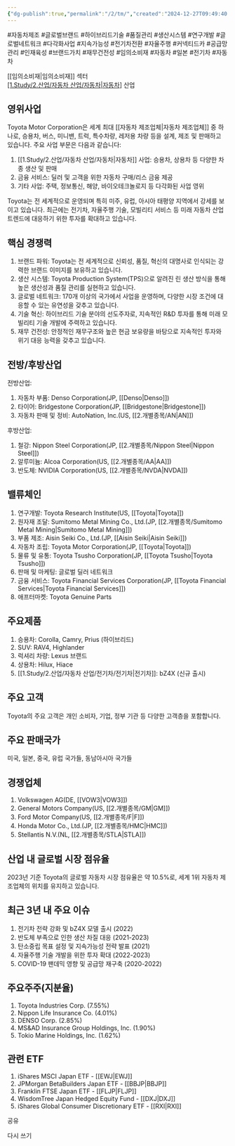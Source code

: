 ```yaml
---
{"dg-publish":true,"permalink":"/2/tm/","created":"2024-12-27T09:49:40.938+09:00","updated":"2025-07-29T21:37:05.279+09:00"}
---
```


#자동차제조 #글로벌브랜드 #하이브리드기술 #품질관리 #생산시스템 #연구개발 #글로벌네트워크 #다각화사업 #지속가능성 #전기차전환 #자율주행 #커넥티드카 #공급망관리 #인재육성 #브랜드가치 #재무건전성 #임의소비재 #자동차 #일본 #전기차 #자동차 


[[임의소비재\|임의소비재]] 섹터  
[[1.Study/2.산업/자동차 산업/자동차\|자동차]](Automobiles) 산업

## 영위사업

Toyota Motor Corporation은 세계 최대 [[자동차 제조업체\|자동차 제조업체]] 중 하나로, 승용차, 버스, 미니밴, 트럭, 특수차량, 레저용 차량 등을 설계, 제조 및 판매하고 있습니다. 주요 사업 부문은 다음과 같습니다:

1. [[1.Study/2.산업/자동차 산업/자동차\|자동차]] 사업: 승용차, 상용차 등 다양한 차종 생산 및 판매
2. 금융 서비스: 딜러 및 고객을 위한 자동차 구매/리스 금융 제공
3. 기타 사업: 주택, 정보통신, 해양, 바이오테크놀로지 등 다각화된 사업 영위

Toyota는 전 세계적으로 운영되며 특히 미주, 유럽, 아시아 태평양 지역에서 강세를 보이고 있습니다. 최근에는 전기차, 자율주행 기술, 모빌리티 서비스 등 미래 자동차 산업 트렌드에 대응하기 위한 투자를 확대하고 있습니다.

## 핵심 경쟁력

1. 브랜드 파워: Toyota는 전 세계적으로 신뢰성, 품질, 혁신의 대명사로 인식되는 강력한 브랜드 이미지를 보유하고 있습니다.
2. 생산 시스템: Toyota Production System(TPS)으로 알려진 린 생산 방식을 통해 높은 생산성과 품질 관리를 실현하고 있습니다.
3. 글로벌 네트워크: 170개 이상의 국가에서 사업을 운영하며, 다양한 시장 조건에 대응할 수 있는 유연성을 갖추고 있습니다.
4. 기술 혁신: 하이브리드 기술 분야의 선도주자로, 지속적인 R&D 투자를 통해 미래 모빌리티 기술 개발에 주력하고 있습니다.
5. 재무 건전성: 안정적인 재무구조와 높은 현금 보유량을 바탕으로 지속적인 투자와 위기 대응 능력을 갖추고 있습니다.

## 전방/후방산업

전방산업:

1. 자동차 부품: Denso Corporation(JP, [[Denso\|Denso]])
2. 타이어: Bridgestone Corporation(JP, [[Bridgestone\|Bridgestone]])
3. 자동차 판매 및 정비: AutoNation, Inc.(US, [[2.개별종목/AN\|AN]])

후방산업:

1. 철강: Nippon Steel Corporation(JP, [[2.개별종목/Nippon Steel\|Nippon Steel]])
2. 알루미늄: Alcoa Corporation(US, [[2.개별종목/AA\|AA]])
3. 반도체: NVIDIA Corporation(US, [[2.개별종목/NVDA\|NVDA]])

## 밸류체인

1. 연구개발: Toyota Research Institute(US, [[Toyota\|Toyota]])
2. 원자재 조달: Sumitomo Metal Mining Co., Ltd.(JP, [[2.개별종목/Sumitomo Metal Mining\|Sumitomo Metal Mining]])
3. 부품 제조: Aisin Seiki Co., Ltd.(JP, [[Aisin Seiki\|Aisin Seiki]])
4. 자동차 조립: Toyota Motor Corporation(JP, [[Toyota\|Toyota]])
5. 물류 및 유통: Toyota Tsusho Corporation(JP, [[Toyota Tsusho\|Toyota Tsusho]])
6. 판매 및 마케팅: 글로벌 딜러 네트워크
7. 금융 서비스: Toyota Financial Services Corporation(JP, [[Toyota Financial Services\|Toyota Financial Services]])
8. 애프터마켓: Toyota Genuine Parts

## 주요제품

1. 승용차: Corolla, Camry, Prius (하이브리드)
2. SUV: RAV4, Highlander
3. 럭셔리 차량: Lexus 브랜드
4. 상용차: Hilux, Hiace
5. [[1.Study/2.산업/자동차 산업/전기차/전기차\|전기차]]: bZ4X (신규 출시)

## 주요 고객

Toyota의 주요 고객은 개인 소비자, 기업, 정부 기관 등 다양한 고객층을 포함합니다.

## 주요 판매국가

미국, 일본, 중국, 유럽 국가들, 동남아시아 국가들

## 경쟁업체

1. Volkswagen AG(DE, [[VOW3\|VOW3]])
2. General Motors Company(US, [[2.개별종목/GM\|GM]])
3. Ford Motor Company(US, [[2.개별종목/F\|F]])
4. Honda Motor Co., Ltd.(JP, [[2.개별종목/HMC\|HMC]])
5. Stellantis N.V.(NL, [[2.개별종목/STLA\|STLA]])

## 산업 내 글로벌 시장 점유율

2023년 기준 Toyota의 글로벌 자동차 시장 점유율은 약 10.5%로, 세계 1위 자동차 제조업체의 위치를 유지하고 있습니다.

## 최근 3년 내 주요 이슈

1. 전기차 전략 강화 및 bZ4X 모델 출시 (2022)
2. 반도체 부족으로 인한 생산 차질 대응 (2021-2023)
3. 탄소중립 목표 설정 및 지속가능성 전략 발표 (2021)
4. 자율주행 기술 개발을 위한 투자 확대 (2022-2023)
5. COVID-19 팬데믹 영향 및 공급망 재구축 (2020-2022)

## 주요주주(지분율)

1. Toyota Industries Corp. (7.55%)
2. Nippon Life Insurance Co. (4.01%)
3. DENSO Corp. (2.85%)
4. MS&AD Insurance Group Holdings, Inc. (1.90%)
5. Tokio Marine Holdings, Inc. (1.62%)

## 관련 ETF

1. iShares MSCI Japan ETF - [[EWJ\|EWJ]]
2. JPMorgan BetaBuilders Japan ETF - [[BBJP\|BBJP]]
3. Franklin FTSE Japan ETF - [[FLJP\|FLJP]]
4. WisdomTree Japan Hedged Equity Fund - [[DXJ\|DXJ]]
5. iShares Global Consumer Discretionary ETF - [[RXI\|RXI]]

공유

다시 쓰기